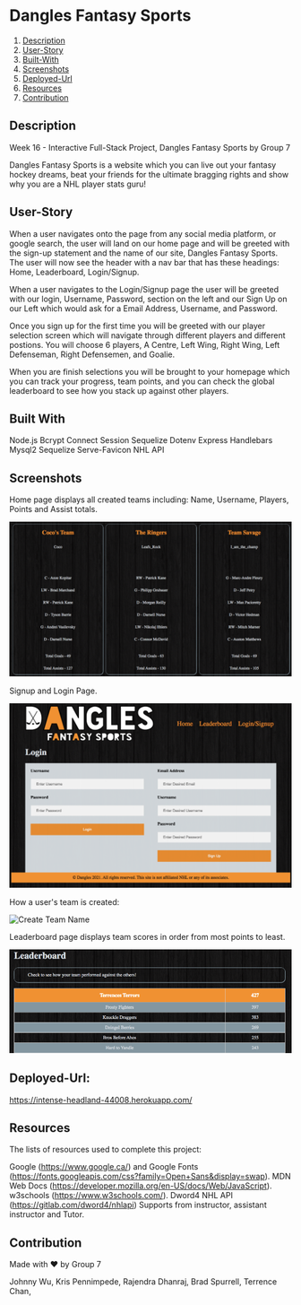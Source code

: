 # Dangles Fantasy Sports

1. [Description](#description)
2. [User-Story](#User-Story)
3. [Built-With](#Built-With)
4. [Screenshots](#screenshots)
5. [Deployed-Url](#deployed-url)
6. [Resources](#resources)
7. [Contribution](#contribution)

## Description

Week 16 - Interactive Full-Stack Project, Dangles Fantasy Sports by Group 7

Dangles Fantasy Sports is a website which you can live out your fantasy hockey dreams, beat your friends for the ultimate bragging rights and show why you are a NHL player stats guru!


## User-Story

When a user navigates onto the page from any social media platform, or google search, the user will land on our home page and will be greeted with the sign-up statement and the name of our site, Dangles Fantasy Sports. The user will now see the header with a nav bar that has these headings: Home, Leaderboard, Login/Signup.

When a user navigates to  the Login/Signup page the user will be greeted with our login, Username, Password, section on the left and our Sign Up on our Left which would ask for a Email Address, Username, and Password. 

Once you sign up for the first time you will be greeted with our player selection screen which will navigate through different players and different postions. You will choose 6 players, A Centre, Left Wing, Right Wing, Left Defenseman, Right Defensemen, and Goalie. 

When you are finish selections you will be brought to your homepage which you can track your progress, team points, and you can check the global leaderboard to see how you stack up against other players. 


## Built With
Node.js
Bcrypt
Connect Session Sequelize
Dotenv
Express
Handlebars
Mysql2
Sequelize
Serve-Favicon
NHL API

## Screenshots

Home page displays all created teams including: Name, Username, Players, Points and Assist totals.

![All Teams](./public/images/teams.png)

Signup and Login Page.

![Login/Signup](./public/images/login-signup.png)

How a user's team is created:

![Create Team Name](./public/images/Dangles.gif)


Leaderboard page displays team scores in order from most points to least.

![Leader Board](./public/images/leaderboard.png)

## Deployed-Url:
https://intense-headland-44008.herokuapp.com/

## Resources

The lists of resources used to complete this project:

Google (https://www.google.ca/) and Google Fonts (https://fonts.googleapis.com/css?family=Open+Sans&display=swap).
MDN Web Docs (https://developer.mozilla.org/en-US/docs/Web/JavaScript).
w3schools (https://www.w3schools.com/).
Dword4 NHL API (https://gitlab.com/dword4/nhlapi)
Supports from instructor, assistant instructor and Tutor.

## Contribution
Made with ❤️ by Group 7

Johnny Wu,
Kris Pennimpede,
Rajendra Dhanraj,
Brad Spurrell,
Terrence Chan,
